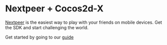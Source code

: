 # Nextpeer + Cocos2d-X

[Nextpeer](http://nextpeer.com) is the easiest way to play with your friends on mobile devices. Get the SDK and start challenging the world.

Get started by going to our [guide](https://developers.nextpeer.com/docs/view/cocos2dx)
